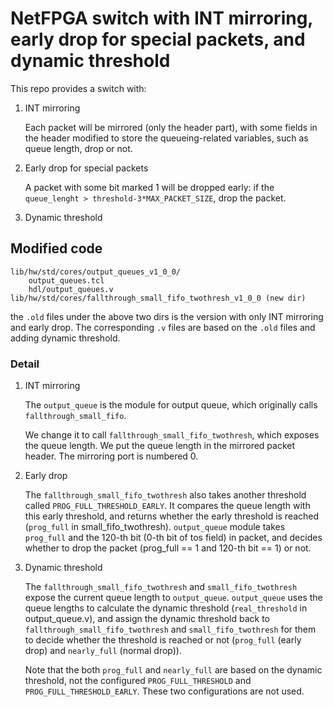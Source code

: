 # NetFPGA switch with INT mirroring, early drop for special packets, and dynamic threshold
This repo provides a switch with:
1. INT mirroring

	Each packet will be mirrored (only the header part), with some fields in the header modified to store the queueing-related variables, such as queue length, drop or not.

2. Early drop for special packets

	A packet with some bit marked 1 will be dropped early: if the `queue_lenght > threshold-3*MAX_PACKET_SIZE`, drop the packet.

3. Dynamic threshold

## Modified code
	lib/hw/std/cores/output_queues_v1_0_0/
		output_queues.tcl
		hdl/output_queues.v
	lib/hw/std/cores/fallthrough_small_fifo_twothresh_v1_0_0 (new dir)

the `.old` files under the above two dirs is the version with only INT mirroring and early drop. The corresponding `.v` files are based on the `.old` files and adding dynamic threshold.

### Detail
1. INT mirroring

	The `output_queue` is the module for output queue, which originally calls `fallthrough_small_fifo`.

	We change it to call `fallthrough_small_fifo_twothresh`, which exposes the queue length. We put the queue length in the mirrored packet header. The mirroring port is numbered 0.

2. Early drop
	
	The `fallthrough_small_fifo_twothresh` also takes another threshold called `PROG_FULL_THRESHOLD_EARLY`. It compares the queue length with this early threshold, and returns whether the early threshold is reached (`prog_full` in small_fifo_twothresh). `output_queue` module takes `prog_full` and the 120-th bit (0-th bit of tos field) in packet, and decides whether to drop the packet (prog_full == 1 and 120-th bit == 1) or not.

3. Dynamic threshold

	The `fallthrough_small_fifo_twothresh` and `small_fifo_twothresh` expose the current queue length to `output_queue`. `output_queue` uses the queue lengths to calculate the dynamic threshold (`real_threshold` in output_queue.v), and assign the dynamic threshold back to `fallthrough_small_fifo_twothresh` and `small_fifo_twothresh` for them to decide whether the threshold is reached or not (`prog_full` (early drop) and `nearly_full` (normal drop)).

	Note that the both `prog_full` and `nearly_full` are based on the dynamic threshold, not the configured `PROG_FULL_THRESHOLD` and `PROG_FULL_THRESHOLD_EARLY`. These two configurations are not used.
